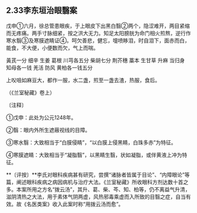 ## 2.33李东垣治眼翳案

戊申①六月，徐总管患眼疾，于上眼皮下出黑白翳②两个，隐涩难开，两目紧缩而无疼痛。两手寸脉细紧，按之洪大无力。知足太阳膀胱为命门相火煎熬，逆行作寒水翳③及寒膜遮睛证④。呵欠善悲，健忘，嚏喷眵泪，时自泪下，面赤而白，能食，不大便，小便数而欠，气上而喘。

黃芪一分 细辛 生姜 葛根 川芎各五分 柴胡七分 荆芥穗 藁本 生甘草 升麻 当归身 知母各一钱 羌活 防风 黄柏各一钱五分

上㕮咀如麻豆大，都作一服，水二盏，煎至一盏去渣，热服，食后。

（《兰室秘藏》卷上）

〔注释〕

①戊申：此处为公元1248年。

②翳：眼内外所生遮蔽视线的目障。

③寒水翳：大致相当于“白膜侵睛”，“以白膜上侵黑睛，白珠多赤”为特征。

④寒膜遮睛：大致相当于“凝脂翳”，以黑睛生翳，状如凝脂，或伴黄液上冲为特征。

**〔评按〕**李氏对眼科疾病甚有研究，尝撰“诸脉者皆属于目论”、“内障眼论”等篇，阐述眼科疾病之病因病机与治疗大法。《兰室秘藏》所收眼科方剂达数十首之多。本案所用之方名“拨云汤”，其升、葛、柴、芩、知、柏等，仍不离益气升清，滋阴清热之大法，用于素体气阴两虚，风热邪毒乘虚而入所致的目翳之症，自当有效。故《名医类案》收入此案时称“用拨云汤而愈”。
